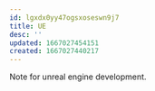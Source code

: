 ```yaml
---
id: lgxdx0yy47ogsxoseswn9j7
title: UE
desc: ''
updated: 1667027454151
created: 1667027440217
---
```


Note for unreal engine development.